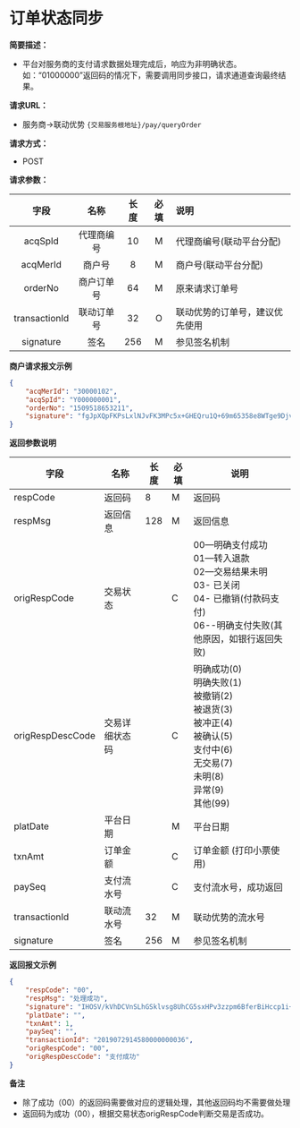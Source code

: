 # 订单状态同步

**简要描述：** 
- 平台对服务商的支付请求数据处理完成后，响应为非明确状态。如：“01000000”返回码的情况下，需要调用同步接口，请求通道查询最终结果。

**请求URL：** 
- 服务商->联动优势
`{交易服务根地址}/pay/queryOrder`

**请求方式：**
- POST 

**请求参数：** 

|	字段	 |	名称	  |	长度  	|	必填  	|	说明	  |
|:--------:|:--------:|:--------:|:--------:|:--------|
|	acqSpId	|	代理商编号	|	10	|	M	|	代理商编号(联动平台分配)	|
|	acqMerId	|	商户号	|	8	|	M	|	商户号(联动平台分配)	|
|	orderNo	|	商户订单号	|	64	|	M	|	原来请求订单号	  |
|	transactionId	|	联动订单号	|	32	|	O	|	联动优势的订单号，建议优先使用	|
|	signature	|	签名	|	256	|	M	|	参见签名机制	|

 **商户请求报文示例**

```json
{
	"acqMerId": "30000102",
	"acqSpId": "Y000000001",
	"orderNo": "1509518653211",
	"signature": "fgJpXQpFKPsLxlNJvFK3MPc5x+GHEQru1Q+69m65358e8WTge9Djv9qT6wkJOijPOESOZNaWM1mDCePA7WaeWwdR9CjjLTzf9gVKmFNcSehTbUl2JW8WSg09dPqkfbZq9SFrg6vGC5HHf/Z9YJF82gtVlzIt4SzwxGx//EzTyPM="
}
```

 **返回参数说明** 

|	字段	|	名称	|	长度	|	必填	|	说明	|
|--------|--------|--------|--------|--------|
|	respCode	|	返回码	|	8	|	M	|	返回码	|
|	respMsg	|	返回信息	|	128	|	M	|	返回信息	|
|	origRespCode	|	交易状态	|		|	C	| 00—明确支付成功 <br>01—转入退款 <br>02—交易结果未明 <br> 03- 已关闭 <br> 04- 已撤销(付款码支付) <br>06--明确支付失败(其他原因，如银行返回失败) |
|	origRespDescCode	|	交易详细状态码	|	|	C	| 明确成功(0) <br>明确失败(1) <br>被撤销(2)<br>被退货(3)<br>被冲正(4)<br>被确认(5)<br>支付中(6)<br>无交易(7)<br>未明(8)<br>异常(9)<br>其他(99)<br> |
|	platDate	|	平台日期	|		|	M	|	平台日期   |
|	txnAmt	|	订单金额	|		|	C	|	订单金额 (打印小票使用)	|
|	paySeq	|	支付流水号	|		|	C	|	支付流水号，成功返回	|
|	transactionId	|	联动流水号	|	32	|	M	|	联动优势的流水号|
|	signature	|	签名	|	256	|	M	|	参见签名机制	|

 **返回报文示例**

```json
{
    "respCode": "00",
    "respMsg": "处理成功",
    "signature": "IHOSV/kVhDCVnSLhGSklvsg8UhCG5sxHPv3zzpm6BferBiHccp1i+LHPe0OP2ZVoTrIVf39ihYTTNmAoezUpz6UwXcLD9/0rwt0UjsDSpM4K3diYnzQsLCp0g/Gde14TypB7gxyxLnC5EKDmPYecH+hIKctVTz1WlM+fbemItvw=",
    "platDate": "",
    "txnAmt": 1,
    "paySeq": "",
    "transactionId": "2019072914580000000036",
    "origRespCode": "00",
    "origRespDescCode": "支付成功"
}
```



**备注** 

- 除了成功（00）的返回码需要做对应的逻辑处理，其他返回码均不需要做处理
- 返回码为成功（00），根据交易状态origRespCode判断交易是否成功。
